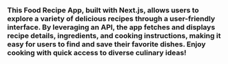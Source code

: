 ### This Food Recipe App, built with Next.js, allows users to explore a variety of delicious recipes through a user-friendly interface. By leveraging an API, the app fetches and displays recipe details, ingredients, and cooking instructions, making it easy for users to find and save their favorite dishes. Enjoy cooking with quick access to diverse culinary ideas!